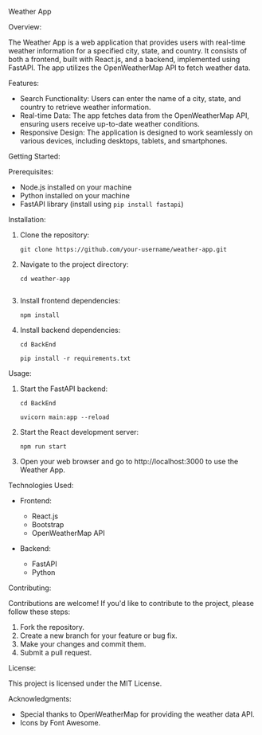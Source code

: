 
Weather App

Overview:

The Weather App is a web application that provides users with real-time weather information for a specified city, state, and country. It consists of both a frontend, built with React.js, and a backend, implemented using FastAPI. The app utilizes the OpenWeatherMap API to fetch weather data.

Features:

- Search Functionality: Users can enter the name of a city, state, and country to retrieve weather information.
- Real-time Data: The app fetches data from the OpenWeatherMap API, ensuring users receive up-to-date weather conditions.
- Responsive Design: The application is designed to work seamlessly on various devices, including desktops, tablets, and smartphones.

Getting Started:

Prerequisites:

- Node.js installed on your machine
- Python installed on your machine
- FastAPI library (install using `pip install fastapi`)

Installation:

1. Clone the repository:

   ```
   git clone https://github.com/your-username/weather-app.git
   ```

2. Navigate to the project directory:

   ```
   cd weather-app


3. Install frontend dependencies:

   ```
   npm install
   ```

4. Install backend dependencies:
    ```
    cd BackEnd
   ```
   ```
   pip install -r requirements.txt
   ```

Usage:

1. Start the FastAPI backend:
   ```
   cd BackEnd
   ```
   
   ```
   uvicorn main:app --reload
   ```

2. Start the React development server:

   ```
   npm run start
   ```

3. Open your web browser and go to http://localhost:3000 to use the Weather App.

Technologies Used:

- Frontend:
  - React.js
  - Bootstrap
  - OpenWeatherMap API

- Backend:
  - FastAPI
  - Python

Contributing:

Contributions are welcome! If you'd like to contribute to the project, please follow these steps:

1. Fork the repository.
2. Create a new branch for your feature or bug fix.
3. Make your changes and commit them.
4. Submit a pull request.

License:

This project is licensed under the MIT License.

Acknowledgments:

- Special thanks to OpenWeatherMap for providing the weather data API.
- Icons by Font Awesome.
